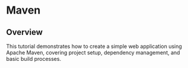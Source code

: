 # Maven

## Overview

This tutorial demonstrates how to create a simple web application using Apache Maven, covering project setup, dependency management, and basic build processes.

